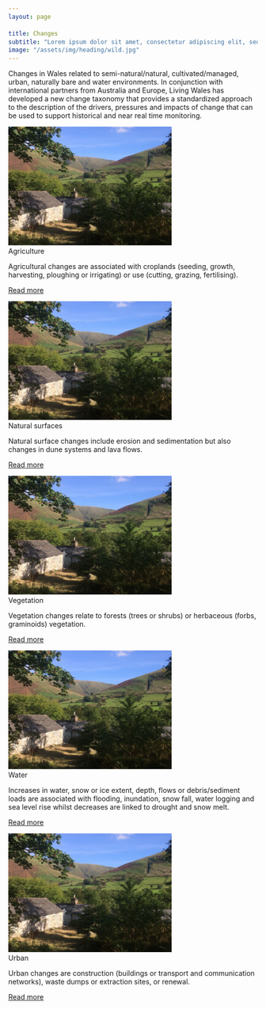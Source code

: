 ```yaml
---
layout: page

title: Changes
subtitle: "Lorem ipsum dolor sit amet, consectetur adipiscing elit, sed do eiusmod tempor incididunt ut labore et dolore magna"
image: "/assets/img/heading/wild.jpg"
---
```


<!-- country-subpage-blog-start -->
<div class="container mt-80 mb-80 future-landscapes-main">
    <div class="row">
        <div class="col-12 col-sm-12 col-md-10 offset-md-1 mb-80">
            <p>Changes in Wales related to semi-natural/natural, cultivated/managed, urban, naturally bare and water environments. In conjunction with international partners from Australia and Europe, Living Wales has developed a new change taxonomy that provides a standardized approach to the description of the drivers, pressures and impacts of change that can be used to support historical and near real time monitoring. </p>
        </div>
    </div>
    <div class="row">
        <div class="col-12 col-sm-6 col-md-4">
            <a href="/themes/changes/agriculture-changes"><img src="/assets/img/linking-with-farming.png" alt="img"></a>
            <div class="future-dsc">
                <div class="future-dsc-title">Agriculture</div>
                <p>Agricultural changes are associated with croplands (seeding, growth, harvesting, ploughing or irrigating) or use (cutting, grazing, fertilising).</p>
                <p class="pt-2"><a href="/themes/changes/agriculture-changes" class="learn-more-link">Read more</a></p>
            </div>
        </div>
        <div class="col-12 col-sm-6 col-md-4">
            <a href="#"><img src="/assets/img/linking-with-farming.png" alt="img"></a>
            <div class="future-dsc">
                <div class="future-dsc-title">Natural surfaces</div>
                <p>Natural surface changes include erosion and sedimentation but also changes in dune systems and lava flows.</p>
                <p class="pt-2"><a href="#" class="learn-more-link">Read more</a></p>
            </div>
        </div>
        <div class="col-12 col-sm-6 col-md-4">
            <a href="#"><img src="/assets/img/linking-with-farming.png" alt="img"></a>
            <div class="future-dsc">
                <div class="future-dsc-title">Vegetation</div>
                <p>Vegetation changes relate to forests (trees or shrubs) or herbaceous (forbs, graminoids) vegetation.</p>
                <p class="pt-2"><a href="#" class="learn-more-link">Read more</a></p>
            </div>
        </div>
        <div class="col-12 col-sm-6 col-md-4">
            <a href="#"><img src="/assets/img/linking-with-farming.png" alt="img"></a>
            <div class="future-dsc">
                <div class="future-dsc-title">Water</div>
                <p>Increases in water, snow or ice extent, depth, flows or debris/sediment loads are associated with flooding, inundation, snow fall, water logging and sea level rise whilst decreases are linked to drought and snow melt.</p>
                <p class="pt-2"><a href="#" class="learn-more-link">Read more</a></p>
            </div>
        </div>
        <div class="col-12 col-sm-6 col-md-4">
            <a href="#"><img src="/assets/img/linking-with-farming.png" alt="img"></a>
            <div class="future-dsc">
                <div class="future-dsc-title">Urban</div>
                <p>Urban changes are construction (buildings or transport and communication networks), waste dumps or extraction sites, or renewal.</p>
                <p class="pt-2"><a href="#" class="learn-more-link">Read more</a></p>
            </div>
        </div>
        <div class="col-12 col-sm-6 col-md-4"></div>
    </div>
</div>
<!-- country-subpage-blog-end -->